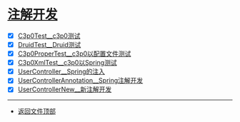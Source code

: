 
# [注解开发](../README.md)

- [x] [C3p0Test__c3p0测试](src/test/java/com/cpucode/test/data/source/C3p0Test.java)
- [x] [DruidTest__Druid测试](src/test/java/com/cpucode/test/data/source/DruidTest.java)
- [x] [C3p0ProperTest__c3p0以配置文件测试](src/test/java/com/cpucode/test/data/source/C3p0ProperTest.java)
- [x] [C3p0XmlTest__c3p0以Spring测试](src/test/java/com/cpucode/test/data/source/C3p0XmlTest.java)
- [x] [UserController__Spring的注入](src/test/java/com/cpucode/web/UserController.java)
- [x] [UserControllerAnnotation__Spring注解开发](src/test/java/com/cpucode/web/UserControllerAnnotation.java)
- [x] [UserControllerNew__新注解开发](src/test/java/com/cpucode/web/UserControllerNew.java)

-----------------

- [返回文件顶部](../README.md)
